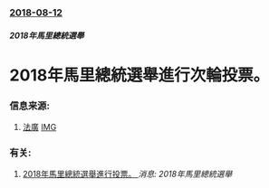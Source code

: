 ### [2018-08-12](/news/2018/08/12/index.md)

##### 2018年馬里總統選舉
# 2018年馬里總統選舉進行次輪投票。 




### 信息来源:

1. [法廣](http://cn.rfi.fr/%E9%9D%9E%E6%B4%B2/20180812-%E9%A9%AC%E9%87%8C%E6%80%BB%E7%BB%9F%E9%80%89%E4%B8%BE%E4%BB%8A%E5%A4%A9%E4%BA%8C%E8%BD%AE%E6%8A%95%E7%A5%A8-%E5%AE%89%E5%85%A8%E6%8A%95%E7%A5%A8%E7%8E%87%E4%B8%8E%E9%80%8F%E6%98%8E%E6%88%90%E4%B8%BA%E9%80%89%E4%B8%BE%E6%88%90%E5%8A%9F%E5%85%B3%E9%94%AE) [IMG](http://scd.cn.rfi.fr/sites/chinese.filesrfi/imagecache/rfi_16x9_1024_578/sites/images.rfi.fr/files/aef_image/2018-08-11t191819z_1537041529_rc19bed9f0b0_rtrmadp_3_mali-election_0.jpg)

### 有关:

1. [2018年馬里總統選舉進行投票。 ](/zh/news/2018/07/29/2018年馬里總統選舉進行投票.md) _消息: 2018年馬里總統選舉_
